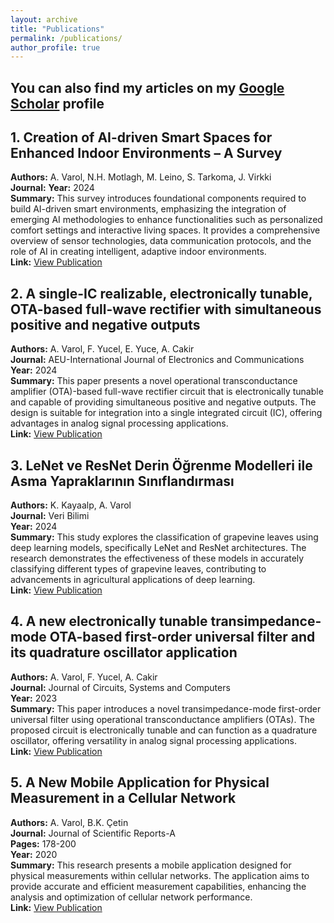 ```yaml
---
layout: archive
title: "Publications"
permalink: /publications/
author_profile: true
---
```


You can also find my articles on my [Google Scholar](https://scholar.google.com/citations?user=ZDw8uCkAAAAJ&hl=en&oi=ao) profile
------

## 1. Creation of AI-driven Smart Spaces for Enhanced Indoor Environments – A Survey

**Authors:** A. Varol, N.H. Motlagh, M. Leino, S. Tarkoma, J. Virkki  
**Journal:** 
**Year:** 2024  
**Summary:** This survey introduces foundational components required to build AI-driven smart environments, emphasizing the integration of emerging AI methodologies to enhance functionalities such as personalized comfort settings and interactive living spaces. It provides a comprehensive overview of sensor technologies, data communication protocols, and the role of AI in creating intelligent, adaptive indoor environments.  
**Link:** [View Publication](https://arxiv.org/pdf/2412.14708?)

## 2. A single-IC realizable, electronically tunable, OTA-based full-wave rectifier with simultaneous positive and negative outputs

**Authors:** A. Varol, F. Yucel, E. Yuce, A. Cakir  
**Journal:** AEU-International Journal of Electronics and Communications  
**Year:** 2024  
**Summary:** This paper presents a novel operational transconductance amplifier (OTA)-based full-wave rectifier circuit that is electronically tunable and capable of providing simultaneous positive and negative outputs. The design is suitable for integration into a single integrated circuit (IC), offering advantages in analog signal processing applications.  
**Link:** [View Publication](https://www.sciencedirect.com/science/article/abs/pii/S1434841124002590)

## 3. LeNet ve ResNet Derin Öğrenme Modelleri ile Asma Yapraklarının Sınıflandırması

**Authors:** K. Kayaalp, A. Varol  
**Journal:** Veri Bilimi  
**Year:** 2024  
**Summary:** This study explores the classification of grapevine leaves using deep learning models, specifically LeNet and ResNet architectures. The research demonstrates the effectiveness of these models in accurately classifying different types of grapevine leaves, contributing to advancements in agricultural applications of deep learning.  
**Link:** [View Publication](https://dergipark.org.tr/en/download/article-file/3937414)

## 4. A new electronically tunable transimpedance-mode OTA-based first-order universal filter and its quadrature oscillator application

**Authors:** A. Varol, F. Yucel, A. Cakir  
**Journal:** Journal of Circuits, Systems and Computers  
**Year:** 2023  
**Summary:** This paper introduces a novel transimpedance-mode first-order universal filter using operational transconductance amplifiers (OTAs). The proposed circuit is electronically tunable and can function as a quadrature oscillator, offering versatility in analog signal processing applications.  
**Link:** [View Publication](https://www.worldscientific.com/doi/abs/10.1142/S0218126623501840)

## 5. A New Mobile Application for Physical Measurement in a Cellular Network

**Authors:** A. Varol, B.K. Çetin  
**Journal:** Journal of Scientific Reports-A  
**Pages:** 178-200  
**Year:** 2020  
**Summary:** This research presents a mobile application designed for physical measurements within cellular networks. The application aims to provide accurate and efficient measurement capabilities, enhancing the analysis and optimization of cellular network performance.  
**Link:** [View Publication](https://dergipark.org.tr/en/download/article-file/1481124)



<!--
{% include base_path %}

 New style rendering if publication categories are defined 
{% if site.publication_category %}
  {% for category in site.publication_category  %}
    {% assign title_shown = false %}
    {% for post in site.publications reversed %}
      {% if post.category != category[0] %}
        {% continue %}
      {% endif %}
      {% unless title_shown %}
        <h2>{{ category[1].title }}</h2><hr />
        {% assign title_shown = true %}
      {% endunless %}
      {% include archive-single.html %}
    {% endfor %}
  {% endfor %}
{% else %}
  {% for post in site.publications reversed %}
    {% include archive-single.html %}
  {% endfor %}
{% endif %}
-->


